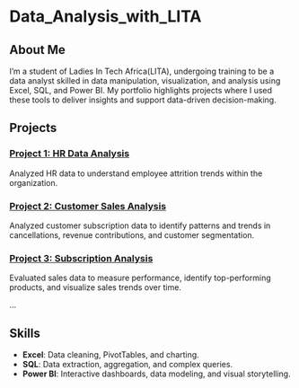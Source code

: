 # Data_Analysis_with_LITA

## About Me
I’m a student of Ladies In Tech Africa(LITA), undergoing training to be a data analyst skilled in data manipulation, visualization, and analysis using Excel, SQL, and Power BI. My portfolio highlights projects where I used these tools to deliver insights and support data-driven decision-making.

## Projects

### [Project 1: HR Data Analysis ](https://github.com/Oluwadhemilardey20/Data_Analysis_with_LITA/blob/main/Class%20Project_HR%20Data%20README.md)
Analyzed HR data to understand employee attrition trends within the organization.

### [Project 2: Customer Sales Analysis ](https://github.com/Oluwadhemilardey20/Data_Analysis_with_LITA/blob/main/Sales%20Data%20Project%20%20README.md)
Analyzed customer subscription data to identify patterns and trends in cancellations, revenue contributions, and customer segmentation.

### [Project 3: Subscription Analysis ](https://github.com/Oluwadhemilardey20/Data_Analysis_with_LITA/blob/main/Customer%20Data%20Project%20README.md)
Evaluated sales data to measure performance, identify top-performing products, and visualize sales trends over time.

...

## Skills
- **Excel**: Data cleaning, PivotTables, and charting.
- **SQL**: Data extraction, aggregation, and complex queries.
- **Power BI**: Interactive dashboards, data modeling, and visual storytelling.

